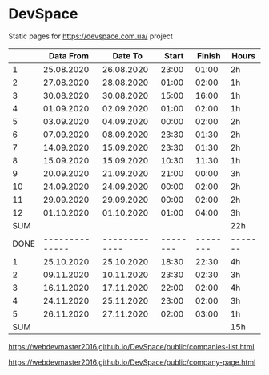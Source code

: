 # DevSpace
Static pages for https://devspace.com.ua/ project

|      | Data From    | Date To     | Start  | Finish | Hours |
| ---- | ------------ | ----------- | ------ | ------ | ----- |
|  1   | 25.08.2020   | 26.08.2020  | 23:00  | 01:00  | 2h    |
|  2   | 27.08.2020   | 28.08.2020  | 01:00  | 02:00  | 1h    |
|  3   | 30.08.2020   | 30.08.2020  | 15:00  | 16:00  | 1h    |
|  4   | 01.09.2020   | 02.09.2020  | 01:00  | 02:00  | 1h    |
|  5   | 03.09.2020   | 04.09.2020  | 00:00  | 02:00  | 2h    |
|  6   | 07.09.2020   | 08.09.2020  | 23:30  | 01:30  | 2h    |
|  7   | 14.09.2020   | 15.09.2020  | 23:30  | 01:30  | 2h    |
|  8   | 15.09.2020   | 15.09.2020  | 10:30  | 11:30  | 1h    |
|  9   | 20.09.2020   | 21.09.2020  | 21:00  | 00:00  | 3h    |
| 10   | 24.09.2020   | 24.09.2020  | 00:00  | 02:00  | 2h    |
| 11   | 29.09.2020   | 29.09.2020  | 00:00  | 02:00  | 2h    |
| 12   | 01.10.2020   | 01.10.2020  | 01:00  | 04:00  | 3h    |
| SUM  |              |             |        |        | 22h   |
| DONE |--------------|-------------|--------|--------|-------|
|  1   | 25.10.2020   | 25.10.2020  | 18:30  | 22:30  | 4h    |
|  2   | 09.11.2020   | 10.11.2020  | 23:30  | 02:30  | 3h    |
|  3   | 16.11.2020   | 17.11.2020  | 22:00  | 02:00  | 4h    |
|  4   | 24.11.2020   | 25.11.2020  | 23:00  | 02:00  | 3h    |
|  5   | 26.11.2020   | 27.11.2020  | 02:00  | 03:00  | 1h    |
| SUM  |              |             |        |        | 15h   |

https://webdevmaster2016.github.io/DevSpace/public/companies-list.html

https://webdevmaster2016.github.io/DevSpace/public/company-page.html
